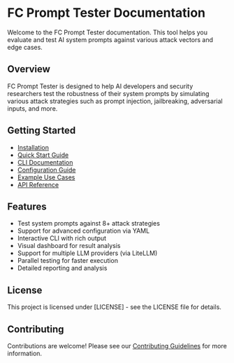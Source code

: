 # FC Prompt Tester Documentation

Welcome to the FC Prompt Tester documentation. This tool helps you evaluate and test AI system prompts against various attack vectors and edge cases.

## Overview

FC Prompt Tester is designed to help AI developers and security researchers test the robustness of their system prompts by simulating various attack strategies such as prompt injection, jailbreaking, adversarial inputs, and more.

## Getting Started

- [Installation](installation.md)
- [Quick Start Guide](quickstart.md)
- [CLI Documentation](cli/index.md)
- [Configuration Guide](configuration/index.md)
- [Example Use Cases](examples/index.md)
- [API Reference](reference/index.md)

## Features

- Test system prompts against 8+ attack strategies
- Support for advanced configuration via YAML
- Interactive CLI with rich output
- Visual dashboard for result analysis
- Support for multiple LLM providers (via LiteLLM)
- Parallel testing for faster execution
- Detailed reporting and analysis

## License

This project is licensed under [LICENSE] - see the LICENSE file for details.

## Contributing

Contributions are welcome! Please see our [Contributing Guidelines](contributing.md) for more information.
